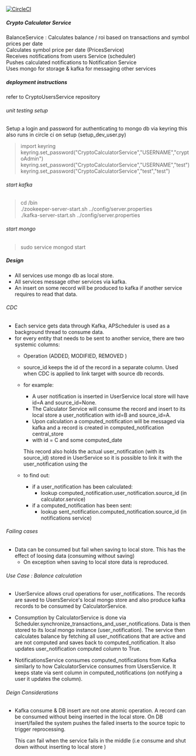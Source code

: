 

[![CircleCI](https://circleci.com/gh/athanikos/CryptoCalculatorService.svg?style=shield&circle-token=a7ee6cc5bd4367ac7d9c05ad2a5427d8068705c5)](https://app.circleci.com/pipelines/github/athanikos/CryptoCalculatorService)


##### Crypto Calculator Service
BalanceService : Calculates balance / roi based on transactions and symbol prices per date  
Calculates symbol price per date  (PricesService)   
Receives notifications from users Service (scheduler)   
Pushes calculated notifications  to Notification Service    
Uses mongo for storage & kafka for messaging other services

##### deployment instructions 
refer to CryptoUsersService repository 

###### unit testing setup 
Setup a login and password for authenticating to mongo db via keyring
this also runs in circle ci on setup (setup_dev_user.py)
> import keyring    
> keyring.set_password("CryptoCalculatorService","USERNAME","cryptoAdmin")  
> keyring.set_password("CryptoCalculatorService","USERNAME","test")  
> keyring.set_password("CryptoCalculatorService","test","test") 

###### start kafka     
> cd <kafkadir>/bin     
> ./zookeeper-server-start.sh ../config/server.properties   
> ./kafka-server-start.sh ../config/server.properties   
###### start mongo 
> sudo service mongod start     


##### Design  
* All services use mongo db as local store.
* All services message other services via kafka. 
* An insert on some record will be produced to kafka if another service requires to read that data.

###### CDC
* Each service gets data through Kafka, APScheduler is used as a background thread to consume data.
* for every entity that needs to be sent to another service, there are two systemic columns:
    * Operation (ADDED, MODIFIED, REMOVED ) 
    * source_id keeps the id of the record in a separate column. Used when CDC is applied to link target with source db records.
    * for example:
        * A user notification is inserted in UserService local store will have id=A and source_id=None.
        * The Calculator Service will consume the record and insert to its local store a user_notification with id=B and source_id=A.
        * Upon calculation a computed_notification will be messaged via kafka and a record is  created in computed_notification central_store
        * with id = C and some computed_date   
        
        This record also holds the actual user_notification (with its source_id) stored in UserService so it is possible to link it with the user_notification using the
    * to find out:
        * if a user_notification has been calculated:
            * lookup computed_notification.user_notification.source_id (in calculator.service)
        * if a computed_notification has been sent:
            * lookup sent_notification.computed_notification.source_id (in notifications service)
                  
###### Failing cases 

* Data can be consumed but fail when saving to local store. This has the effect of loosing data (consuming without saving)
    * On exception when saving to local store data is reproduced.

###### Use Case : Balance calculation 

* UserService allows crud operations for user_notifications. The records are saved to UsersService's local mongo store 
  and also produce kafka records to be consumed by CalculatorService.  

* Consumption by CalculatorService is done via Scheduler.synchronize_transactions_and_user_notifications. 
  Data is then stored to its local mongo instance (user_notification).
  The service then calculates balance by fetching all user_notifications that are active and are not computed 
  and saves back to computed_notification.
  It also updates user_notification computed column to True.
      
* NotificationsService consumes computed_notifications from Kafka similarly to how CalculatorService consumes from UsersService.
  It keeps state via sent column in computed_notifications (on notifying a user it updates the column).
  
  
###### Deign Considerations 

*   Kafka consume & DB insert are not one atomic operation. A record can be consumed without being inserted in the local store.
    On DB insert/failed the system pushes the failed inserts to the source topic to trigger reprocessing.
    
    This can fail when the service fails in the middle (i.e consume and shut down without inserting to local store )
  


         
